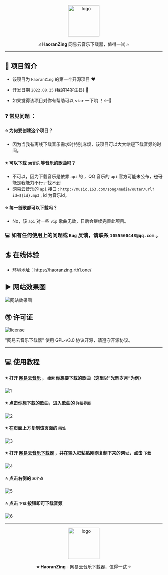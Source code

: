 <p align="center">
    <img width="100" src="https://Pollen-Z.github.io/images/LOGO-.png" alt="logo" />
</p>

<p align="center"><b>🎶 HaoranZing </b> 网易云音乐下载器，值得一试 🎶</p>

------------------------------

## 📄 项目简介

- 该项目为 ` HaoranZing ` 的第一个开源项目 ❤️

- 开发日期 ` 2022.08.25 ` ~~(我的14岁生日)~~ 🎉

- 如果觉得该项目对你有帮助可以 ` star ` 一下哟 ！⭐-🌟

### ❓ 常见问题 ：
#### ⭐ 为何要创建这个项目？
-  因为当我有离线下载音乐需求时特别麻烦，该项目可以大大缩短下载音频的时间。
#### ⭐ 可以下载 ` QQ音乐 ` 等音乐的歌曲吗？
- 不可以，因为下载音乐是依靠 ` api ` 的 ，QQ 音乐的 ` api ` 官方可能未公布，~~也可能是我能力不行，找不到~~
- 网易云音乐的 ` api ` 接口 : ` http://music.163.com/song/media/outer/url?id=${id}.mp3 ` , id 为音乐id。
#### ⭐ 每一首歌都可以下载吗？
- No，该 ` api ` 对一些 ` vip ` 歌曲无效，日后会继续完善此项目。

### 💻 如有任何使用上的问题或 ` Bug ` 反馈，请联系 ` 1055560448@qq.com ` 。


## 🏄 在线体验

- 环境地址：https://haoranzing.rth1.one/

## ▶️ 网站效果图

![网站效果图](https://pollen-z.github.io/images/Website.png)

## 🉑 许可证

[![license](https://img.shields.io/github/license/halo-dev/halo.svg?style=flat-square)](https://github.com/Pollen-Z/Pollen-Z.github.io/blob/main/LICENSE.md)

"网易云音乐下载器" 使用 GPL-v3.0 协议开源，请遵守开源协议。

------------------------------
## 💻 使用教程

#### ⭐ 打开 [网易云音乐](https://music.163.com/) ， ` 搜索 ` 你想要下载的歌曲（这里以”光辉岁月“为例）
![1](https://pollen-z.github.io/images/1.png)
#### ⭐ 点击你想下载的歌曲，进入歌曲的 ` 详细界面 `
![2](https://pollen-z.github.io/images/2.png)
#### ⭐ 在页面上方复制该页面的 ` 网址 `
![3](https://pollen-z.github.io/images/3.png)
#### ⭐ 打开 [网易云音乐下载器](https://haoranzing.rth1.one/) ，并在输入框粘贴刚刚复制下来的网址，点击 ` 下载 `
![4](https://pollen-z.github.io/images/4.png)
#### ⭐ 点击右侧的 ` 三个点 `
![5](https://pollen-z.github.io/images/5.png)
#### ⭐ 点击 ` 下载 ` 按钮即可下载音频
![6](https://pollen-z.github.io/images/6.png)

------------------------------

<p align="center">
    <img width="100" src="https://Pollen-Z.github.io/images/LOGO-.png" alt="logo" />
</p>

<p align="center"><b> ⭐ HaoranZing </b> - 网易云音乐下载器，值得一试 ⭐ </p>

